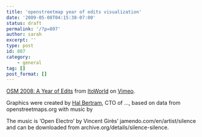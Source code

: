 ```yaml
---
title: 'openstreetmap year of edits visualization'
date: '2009-05-08T04:15:38-07:00'
status: draft
permalink: '/?p=807'
author: sarah
excerpt: ''
type: post
id: 807
category:
    - general
tag: []
post_format: []
---
```

[OSM 2008: A Year of Edits](http://vimeo.com/2598878) from [ItoWorld](http://vimeo.com/itoworld) on [Vimeo](http://vimeo.com).

Graphics were created by [Hal Bertram](http://www.halbertram.com), CTO of …, based on data from openstreetmaps.org with music by

The music is ‘Open Electro’ by Vincent Girès’ jamendo.com/en/artist/silence and can be downloaded from archive.org/details/silence-silence.